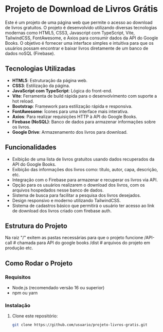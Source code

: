 # Projeto de Download de Livros Grátis

Este é um projeto de uma página web que permite o acesso ao download de livros gratuitos. O projeto é desenvolvido utilizando diversas tecnologias modernas como HTML5, CSS3, Javascript com TypeScript, Vite, TailwindCSS, FontAwesome, e Axios para consumir dados da API do Google Books. O objetivo é fornecer uma interface simples e intuitiva para que os usuários possam encontrar e baixar livros diretamente de um banco de dados noSQL (Firebase).

## Tecnologias Utilizadas

- **HTML5**: Estruturação da página web.
- **CSS3**: Estilização da página.
- **JavaScript com TypeScript**: Lógica do front-end.
- **Vite**: Ferramenta de build rápida para o desenvolvimento com suporte a hot reload.
- **Bootstrap**: Framework para estilização rápida e responsiva.
- **FontAwesome**: Ícones para uma interface mais interativa.
- **Axios**: Para realizar requisições HTTP à API do Google Books.
- **Firebase (NoSQL)**: Banco de dados para armazenar informações sobre os livros.
- **Google Drive**: Armazenamento dos livros para download.

## Funcionalidades

- Exibição de uma lista de livros gratuitos usando dados recuperados da API do Google Books.
- Exibição das informações dos livros como: título, autor, capa, descrição, etc.
- Integração com o Firebase para armazenar e recuperar os livros via API.
- Opção para os usuários realizarem o download dos livros, com os arquivos hospedados nesse banco de dados.
- Sistema de busca para facilitar a pesquisa dos livros desejados.
- Design responsivo e moderno utilizando TailwindCSS.
- Sistema de cadastros básico que permitirá o usuário ter acesso ao link de download dos livros criado com firebase auth.

## Estrutura do Projeto
Na raiz "/" exitem as pastas necessárias para que o projeto funcione /API-call # chamada para API do google books /dist # arquivos do projeto em produção etc.

## Como Rodar o Projeto

### Requisitos

- Node.js (recomendado versão 16 ou superior)
- npm ou yarn

### Instalação

1. Clone este repositório:
   ```bash
   git clone https://github.com/usuario/projeto-livros-gratis.git


